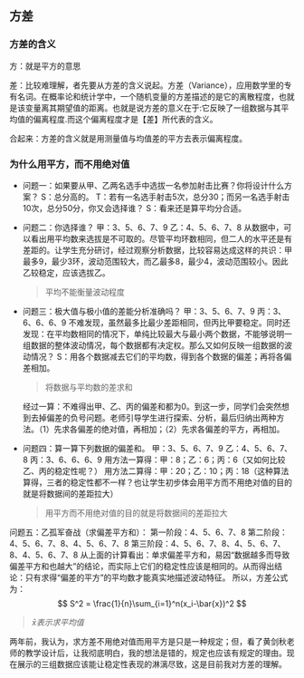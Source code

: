 ## 方差
### 方差的含义
方：就是平方的意思 

差：比较难理解，者先要从方差的含义说起。方差（Variance），应用数学里的专有名词。在概率论和统计学中，一个随机变量的方差描述的是它的离散程度，也就是该变量离其期望值的距离。也就是说方差的意义在于:它反映了一组数据与其平均值的偏离程度.而这个偏离程度才是【差】所代表的含义。

合起来：方差的含义就是用测量值与均值差的平方去表示偏离程度。

### 为什么用平方，而不用绝对值

- 问题一：如果要从甲、乙两名选手中选拔一名参加射击比赛？你将设计什么方案？
    S：总分高的。
    T：若有一名选手射击5次，总分30；而另一名选手射击10次，总分50分，你又会选择谁？
    S：看来还是算平均分合适。
- 问题二：你选择谁？
    甲：3、5、6、7、9
    乙：4、5、6、7、8
    从数据中，可以看出用平均数来选拔是不可取的。尽管平均环数相同，但二人的水平还是有差距的。让学生充分研讨，经过观察分析数据，比较容易达成这样的共识：甲最多9，最少3环，波动范围较大，而乙最多8，最少4，波动范围较小。因此乙较稳定，应该选拔乙。
    > 平均不能衡量波动程度
- 问题三：极大值与极小值的差能分析准确吗？
    甲：3、5、6、7、9
    丙：3、6、6、6、9
    不难发现，虽然最多比最少差距相同，但丙比甲要稳定。同时还发现：在平均数相同的情况下，单纯比较最大与最小两个数据，不能够说明一组数据的整体波动情况，每个数据都有决定权。那么又如何反映一组数据的波动情况？
    S：用各个数据减去它们的平均数，得到各个数据的偏差；再将各偏差相加。
    > 将数据与平均数的差求和

    经过一算：不难得出甲、乙、丙的偏差和都为0。到这一步，同学们会突然想到去掉偏差的负号问题。老师引导学生进行探索、分析，最后归纳出两种方法。（1）先求各偏差的绝对值，再相加；（2）先求各偏差的平方，再相加。
- 问题四：算一算下列数据的偏差和。
    甲：3、5、6、7、9
    乙：4、5、6、7、8
    丙：3、6、6、6、9
    用方法一算得：甲：8；乙：6；丙：6（又如何比较乙、丙的稳定性呢？）
    用方法二算得：甲：20；乙：10；丙：18（这种算法算得，三者的稳定性都不一样？也让学生初步体会用平方而不用绝对值的目的就是将数据间的差距拉大）
    > 用平方而不用绝对值的目的就是将数据间的差距拉大

问题五：乙孤军奋战（求偏差平方和）：
第一阶段：4、5、6、7、8
第二阶段：4、5、6、7、8、4、5、6、7、8
第三阶段：4、5、6、7、8、4、5、6、7、8、4、5、6、7、8
从上面的计算看出：单求偏差平方和，易因“数据越多而导致偏差平方和也越大”的结论，而实际上它们的稳定性应该是相同的。从而得出结论：只有求得“偏差的平方”的平均数才能真实地描述波动特征。
所以，方差公式为：
$$
S^2 = \frac{1}{n}\sum_{i=1}^n(x_i-\bar{x})^2
$$

> $\bar{{x}}表示求平均值$

两年前，我认为，求方差不用绝对值而用平方是只是一种规定；但，看了黄剑秋老师的教学设计后，让我彻底明白，我的想法是错的，规定也应该有规定的理由。现在展示的三组数据应该能让稳定性表现的淋漓尽致，这是目前我对方差的理解。